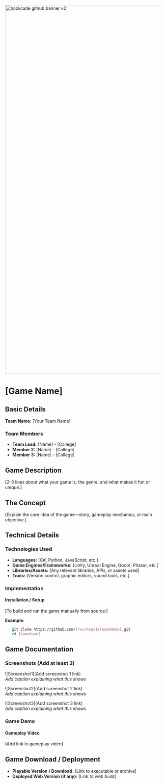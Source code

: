 <img width="3188" height="1202" alt="hackcade github banner v2" src="https://github.com/user-attachments/assets/0c4c3dcb-c5f7-46e7-965d-e4571edb09e9" />

# [Game Name] 

## Basic Details

**Team Name:** [Your Team Name]

### Team Members
- **Team Lead:** [Name] - [College]
- **Member 2:** [Name] - [College]
- **Member 3:** [Name] - [College]

## Game Description
[2-3 lines about what your game is, the genre, and what makes it fun or unique.]

## The Concept
[Explain the core idea of the game—story, gameplay mechanics, or main objective.]

## Technical Details

### Technologies Used
- **Languages:** [C#, Python, JavaScript, etc.]
- **Game Engines/Frameworks:** [Unity, Unreal Engine, Godot, Phaser, etc.]
- **Libraries/Assets:** [Any relevant libraries, APIs, or assets used]
- **Tools:** [Version control, graphic editors, sound tools, etc.]

### Implementation

#### Installation / Setup
[To build and run the game manually from source:]

**Example:**
```bash
   git clone https://github.com/[YourRepo]/[GameName].git
   cd [GameName]
```

## Game Documentation

### Screenshots (Add at least 3)

![Screenshot1](Add screenshot 1 link)  
*Add caption explaining what this shows*

![Screenshot2](Add screenshot 2 link)  
*Add caption explaining what this shows*

![Screenshot3](Add screenshot 3 link)  
*Add caption explaining what this shows*

### Game Demo

#### Gameplay Video
[Add link to gameplay video]  

## Game Download / Deployment
- **Playable Version / Download:** [Link to executable or archive]
- **Deployed Web Version (if any):** [Link to web build]

